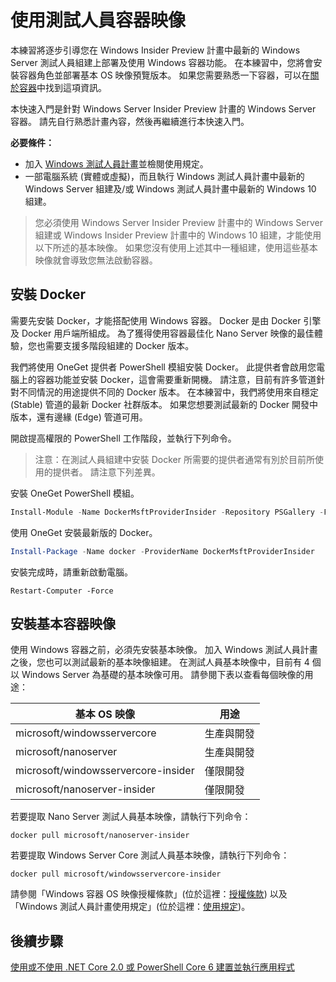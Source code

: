 # <a name="using-insider-container-images"></a>使用測試人員容器映像

本練習將逐步引導您在 Windows Insider Preview 計畫中最新的 Windows Server 測試人員組建上部署及使用 Windows 容器功能。 在本練習中，您將會安裝容器角色並部署基本 OS 映像預覽版本。 如果您需要熟悉一下容器，可以在[關於容器](../about/index.md)中找到這項資訊。

本快速入門是針對 Windows Server Insider Preview 計畫的 Windows Server 容器。 請先自行熟悉計畫內容，然後再繼續進行本快速入門。

**必要條件：**

- 加入 [Windows 測試人員計畫](https://insider.windows.com/GettingStarted)並檢閱使用規定。
- 一部電腦系統 (實體或虛擬)，而且執行 Windows 測試人員計畫中最新的 Windows Server 組建及/或 Windows 測試人員計畫中最新的 Windows 10 組建。

>您必須使用 Windows Server Insider Preview 計畫中的 Windows Server 組建或 Windows Insider Preview 計畫中的 Windows 10 組建，才能使用以下所述的基本映像。 如果您沒有使用上述其中一種組建，使用這些基本映像就會導致您無法啟動容器。

## <a name="install-docker"></a>安裝 Docker
需要先安裝 Docker，才能搭配使用 Windows 容器。 Docker 是由 Docker 引擎及 Docker 用戶端所組成。 為了獲得使用容器最佳化 Nano Server 映像的最佳體驗，您也需要支援多階段組建的 Docker 版本。

我們將使用 OneGet 提供者 PowerShell 模組安裝 Docker。 此提供者會啟用您電腦上的容器功能並安裝 Docker，這會需要重新開機。 請注意，目前有許多管道針對不同情況的用途提供不同的 Docker 版本。 在本練習中，我們將使用來自穩定 (Stable) 管道的最新 Docker 社群版本。 如果您想要測試最新的 Docker 開發中版本，還有邊緣 (Edge) 管道可用。

開啟提高權限的 PowerShell 工作階段，並執行下列命令。

>注意：在測試人員組建中安裝 Docker 所需要的提供者通常有別於目前所使用的提供者。 請注意下列差異。

安裝 OneGet PowerShell 模組。
```powershell
Install-Module -Name DockerMsftProviderInsider -Repository PSGallery -Force
```
使用 OneGet 安裝最新版的 Docker。
```powershell
Install-Package -Name docker -ProviderName DockerMsftProviderInsider
```
安裝完成時，請重新啟動電腦。
```
Restart-Computer -Force
```

## <a name="install-base-container-image"></a>安裝基本容器映像

使用 Windows 容器之前，必須先安裝基本映像。 加入 Windows 測試人員計畫之後，您也可以測試最新的基本映像組建。 在測試人員基本映像中，目前有 4 個以 Windows Server 為基礎的基本映像可用。 請參閱下表以查看每個映像的用途：

| 基本 OS 映像                       | 用途                      |
|-------------------------------------|----------------------------|
| microsoft/windowsservercore         | 生產與開發 |
| microsoft/nanoserver                | 生產與開發 |
| microsoft/windowsservercore-insider | 僅限開發           |
| microsoft/nanoserver-insider        | 僅限開發           |

若要提取 Nano Server 測試人員基本映像，請執行下列命令：

```
docker pull microsoft/nanoserver-insider
```

若要提取 Windows Server Core 測試人員基本映像，請執行下列命令：

```
docker pull microsoft/windowsservercore-insider
```

請參閱「Windows 容器 OS 映像授權條款」(位於這裡：[授權條款](../EULA.md )) 以及「Windows 測試人員計畫使用規定」(位於這裡：[使用規定](https://www.microsoft.com/en-us/software-download/windowsinsiderpreviewserver))。

## <a name="next-steps"></a>後續步驟

[使用或不使用 .NET Core 2.0 或 PowerShell Core 6 建置並執行應用程式](./Nano-RS3-.NET-Core-and-PS.md)
